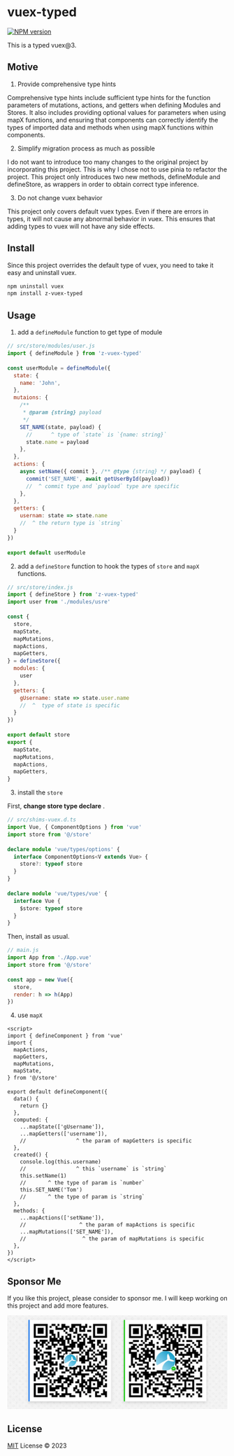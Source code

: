 # vuex-typed

[![NPM version](https://img.shields.io/npm/v/z-vuex-typed?color=a1b858&label=)](https://www.npmjs.com/package/z-vuex-typed)

This is a typed vuex@3.

## Motive

1. Provide comprehensive type hints

Comprehensive type hints include sufficient type hints for the function parameters of mutations, actions, and getters when defining Modules and Stores. It also includes providing optional values for parameters when using mapX functions, and ensuring that components can correctly identify the types of imported data and methods when using mapX functions within components.

2. Simplify migration process as much as possible

I do not want to introduce too many changes to the original project by incorporating this project. This is why I chose not to use pinia to refactor the project. This project only introduces two new methods, defineModule and defineStore, as wrappers in order to obtain correct type inference.

3. Do not change vuex behavior

This project only covers default vuex types. Even if there are errors in types, it will not cause any abnormal behavior in vuex. This ensures that adding types to vuex will not have any side effects.

## Install
Since this project overrides the default type of vuex, you need to take it easy and uninstall vuex. 

```bash
npm uninstall vuex
npm install z-vuex-typed
```

## Usage

1. add a `defineModule` function to get type of module

```js
// src/store/modules/user.js
import { defineModule } from 'z-vuex-typed'

const userModule = defineModule({
  state: {
    name: 'John',
  },
  mutaions: {
    /**
     * @param {string} payload
     */
    SET_NAME(state, payload) {
      //      ^ type of `state` is `{name: string}`
      state.name = payload
    },
  },
  actions: {
    async setName({ commit }, /** @type {string} */ payload) {
      commit('SET_NAME', await getUserById(payload))
      //  ^ commit type and `payload` type are specific
    },
  },
  getters: {
    usernam: state => state.name
    //  ^ the return type is `string`
  }
})

export default userModule
```

2. add a `defineStore` function to hook the types of `store` and `mapX` functions.

```js
// src/store/index.js
import { defineStore } from 'z-vuex-typed'
import user from './modules/usre'

const {
  store,
  mapState,
  mapMutations,
  mapActions,
  mapGetters,
} = defineStore({
  modules: {
    user
  },
  getters: {
    gUsername: state => state.user.name
    //  ^  type of state is specific
  }
})

export default store
export {
  mapState,
  mapMutations,
  mapActions,
  mapGetters,
}
```
3. install the `store`

First, **change store type declare** .

```ts
// src/shims-vuex.d.ts
import Vue, { ComponentOptions } from 'vue'
import store from '@/store'

declare module 'vue/types/options' {
  interface ComponentOptions<V extends Vue> {
    store?: typeof store
  }
}

declare module 'vue/types/vue' {
  interface Vue {
    $store: typeof store
  }
}
```
Then, install as usual.
```js
// main.js
import App from './App.vue'
import store from '@/store'

const app = new Vue({
  store,
  render: h => h(App)
})
```

4. use `mapX`

```vue
<script>
import { defineComponent } from 'vue'
import {
  mapActions,
  mapGetters,
  mapMutations,
  mapState,
} from '@/store'

export default defineComponent({
  data() {
    return {}
  },
  computed: {
    ...mapState(['gUsername']),
    ...mapGetters(['username']),
    //                ^ the param of mapGetters is specific
  },
  created() {
    console.log(this.username)
    //                ^ this `username` is `string`
    this.setName(1)
    //       ^ the type of param is `number`
    this.SET_NAME('Tom')
    //       ^ the type of param is `string`
  },
  methods: {
    ...mapActions(['setName']),
    //                 ^ the param of mapActions is specific
    ...mapMutations(['SET_NAME']),
    //                  ^ the param of mapMutations is specific
  },
})
</script>
```

## Sponsor Me

If you like this project, please consider to sponsor me. I will keep working on this project and add more features.

![sponsor](./images/sponsor.png)

## License

[MIT](./LICENSE) License © 2023
